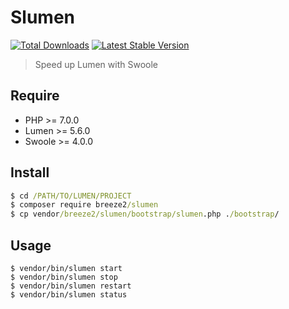 # Slumen

[![Total Downloads](https://img.shields.io/packagist/dt/breeze2/slumen.svg)](https://packagist.org/packages/breeze2/slumen)
[![Latest Stable Version](https://img.shields.io/packagist/v/breeze2/slumen.svg)](https://packagist.org/packages/breeze2/slumen)

> Speed up Lumen with Swoole

## Require
* PHP >= 7.0.0
* Lumen >= 5.6.0
* Swoole >= 4.0.0

## Install

```cmd
$ cd /PATH/TO/LUMEN/PROJECT
$ composer require breeze2/slumen
$ cp vendor/breeze2/slumen/bootstrap/slumen.php ./bootstrap/
```

## Usage

```
$ vendor/bin/slumen start
$ vendor/bin/slumen stop 
$ vendor/bin/slumen restart
$ vendor/bin/slumen status
```

